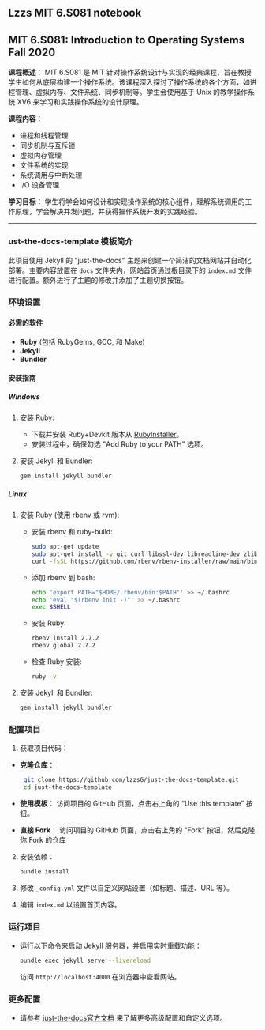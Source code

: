## Lzzs MIT 6.S081 notebook

## MIT 6.S081: Introduction to Operating Systems Fall 2020

**课程概述**： MIT 6.S081 是 MIT 针对操作系统设计与实现的经典课程，旨在教授学生如何从底层构建一个操作系统。该课程深入探讨了操作系统的各个方面，如进程管理、虚拟内存、文件系统、同步机制等。学生会使用基于 Unix 的教学操作系统 XV6 来学习和实践操作系统的设计原理。

**课程内容**：

- 进程和线程管理
- 同步机制与互斥锁
- 虚拟内存管理
- 文件系统的实现
- 系统调用与中断处理
- I/O 设备管理

**学习目标**： 学生将学会如何设计和实现操作系统的核心组件，理解系统调用的工作原理，学会解决并发问题，并获得操作系统开发的实践经验。

---

### ust-the-docs-template 模板简介

此项目使用 Jekyll 的 "just-the-docs" 主题来创建一个简洁的文档网站并自动化部署。主要内容放置在 `docs` 文件夹内，网站首页通过根目录下的 `index.md` 文件进行配置。额外进行了主题的修改并添加了主题切换按钮。

### 环境设置

#### 必需的软件

- **Ruby** (包括 RubyGems, GCC, 和 Make)
- **Jekyll**
- **Bundler**

#### 安装指南

##### Windows

1. 安装 Ruby:

   - 下载并安装 Ruby+Devkit 版本从 [RubyInstaller](https://rubyinstaller.org/downloads/)。
   - 安装过程中，确保勾选 "Add Ruby to your PATH" 选项。

2. 安装 Jekyll 和 Bundler:

   ```bash
   gem install jekyll bundler
   ```

##### Linux

1. 安装 Ruby (使用 rbenv 或 rvm):

   - 安装 rbenv 和 ruby-build:

     ```bash
     sudo apt-get update
     sudo apt-get install -y git curl libssl-dev libreadline-dev zlib1g-dev autoconf bison build-essential libyaml-dev libreadline-dev libncurses5-dev libffi-dev libgdbm-dev
     curl -fsSL https://github.com/rbenv/rbenv-installer/raw/main/bin/rbenv-installer | bash
     ```

   - 添加 rbenv 到 bash:

     ```bash
     echo 'export PATH="$HOME/.rbenv/bin:$PATH"' >> ~/.bashrc
     echo 'eval "$(rbenv init -)"' >> ~/.bashrc
     exec $SHELL
     ```

   - 安装 Ruby:

     ```bash
     rbenv install 2.7.2
     rbenv global 2.7.2
     ```

   - 检查 Ruby 安装:

     ```bash
     ruby -v
     ```

2. 安装 Jekyll 和 Bundler:

   ```bash
   gem install jekyll bundler
   ```

### 配置项目

1. 获取项目代码：

- **克隆仓库**：

  ```bash
   git clone https://github.com/lzzsG/just-the-docs-template.git
   cd just-the-docs-template
  ```

- **使用模板**： 访问项目的 GitHub 页面，点击右上角的 “Use this template” 按钮。

- **直接 Fork**： 访问项目的 GitHub 页面，点击右上角的 “Fork” 按钮，然后克隆你 Fork 的仓库

2. 安装依赖：

   ```bash
   bundle install
   ```

3. 修改 `_config.yml` 文件以自定义网站设置（如标题、描述、URL 等）。

4. 编辑 `index.md` 以设置首页内容。

### 运行项目

- 运行以下命令来启动 Jekyll 服务器，并启用实时重载功能：

  ```bash
  bundle exec jekyll serve --livereload
  ```

  访问 `http://localhost:4000` 在浏览器中查看网站。

### 更多配置

- 请参考 [just-the-docs官方文档](https://just-the-docs.com/) 来了解更多高级配置和自定义选项。
